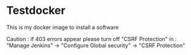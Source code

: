 # Testdocker

This is my docker image to install a software 

Caution : if 403 errors appear please turn off "CSRF Protection" in :
"Manage Jenkins" -> "Configure Global security" -> "CSRF Protection"
